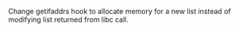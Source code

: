 Change getifaddrs hook to allocate memory for a new list instead of modifying list returned from libc call.